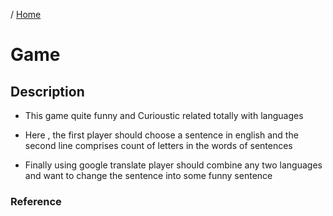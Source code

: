 / [Home](index.md)

# Game

## Description  

- This game  quite funny  and Curioustic related totally with languages 

- Here , the first player should choose a sentence in english and the second line comprises count of letters in the words of sentences

- Finally using google translate player should combine any two languages and want to change the sentence into some funny sentence

### Reference 